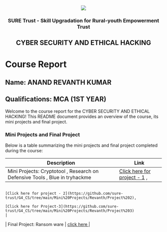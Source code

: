 <!-- PROJECT LOGO -->
<br />

<div align="center">
   <img src='https://user-images.githubusercontent.com/73131499/166115643-d3187f47-d38f-41b2-ae42-5ecbbc60de14.png' />


<h3 align="center">SURE Trust - Skill Upgradation for Rural-youth Empowerment Trust</h3>
  <h2> CYBER SECURITY AND ETHICAL HACKING </h2>
</div>

# Course Report

## Name: ANAND REVANTH KUMAR

## Qualifications: MCA (1ST YEAR)

Welcome to the course report for the CYBER SECURITY AND ETHICAL HACKING! This README document provides an overview of the course, its mini projects and final project.

### Mini Projects and Final Project

Below is a table summarizing the mini projects and final project completed during the course:

| Description                               | Link                                    |
|-------------------------------------------|-----------------------------------------|
| Mini Projects: Cryptotool  ,  Research on Defensive Tools , Blue in tryhackme    | [Click here for project - 1](https://github.com/sure-trust/G4_CS/tree/main/Mini%20Projects/Revanth/Project%201)  , 
                                                                     [Click here for project - 2](https://github.com/sure-trust/G4_CS/tree/main/Mini%20Projects/Revanth/Project%202),
                                                                     [Click here for Project-3](https://github.com/sure-trust/G4_CS/tree/main/Mini%20Projects/Revanth/Project%203)                    | 
| Final Project: Ransom ware     | [click here ](https://github.com/sure-trust/G4_CS/tree/main/Final%20Capstone%20Project/Revanth)                         |